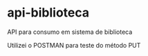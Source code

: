 # api-biblioteca
API para consumo em sistema de biblioteca 


Utilizei o POSTMAN para teste do método PUT
